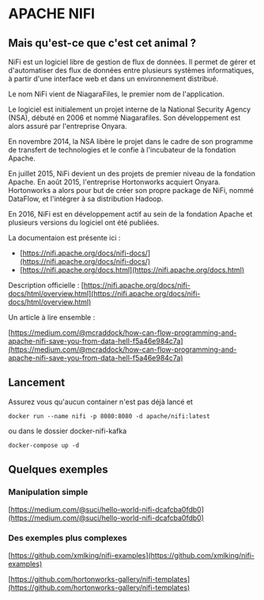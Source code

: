 # APACHE NIFI

## Mais qu'est-ce que c'est cet animal ?

NiFi est un logiciel libre de gestion de flux de données. Il permet de gérer et d'automatiser des flux de données entre plusieurs systèmes informatiques, à partir d'une interface web et dans un environnement distribué.

Le nom NiFi vient de NiagaraFiles, le premier nom de l'application.

Le logiciel est initialement un projet interne de la National Security Agency (NSA), débuté en 2006 et nommé Niagarafiles. Son développement est alors assuré par l'entreprise Onyara.

En novembre 2014, la NSA libère le projet dans le cadre de son programme de transfert de technologies et le confie à l'incubateur de la fondation Apache.

En juillet 2015, NiFi devient un des projets de premier niveau de la fondation Apache. En août 2015, l'entreprise Hortonworks acquiert Onyara. Hortonworks a alors pour but de créer son propre package de NiFi, nommé DataFlow, et l'intégrer à sa distribution Hadoop.

En 2016, NiFi est en développement actif au sein de la fondation Apache et plusieurs versions du logiciel ont été publiées.

La documentaion est présente ici : 

* [https://nifi.apache.org/docs/nifi-docs/](https://nifi.apache.org/docs/nifi-docs/)
* [https://nifi.apache.org/docs.html](https://nifi.apache.org/docs.html)

Description officielle : [https://nifi.apache.org/docs/nifi-docs/html/overview.html](https://nifi.apache.org/docs/nifi-docs/html/overview.html)

Un article à lire ensemble :

[https://medium.com/@mcraddock/how-can-flow-programming-and-apache-nifi-save-you-from-data-hell-f5a46e984c7a](https://medium.com/@mcraddock/how-can-flow-programming-and-apache-nifi-save-you-from-data-hell-f5a46e984c7a)

## Lancement

Assurez vous qu'aucun container n'est pas déjà lancé et 

	docker run --name nifi -p 8080:8080 -d apache/nifi:latest
	
ou dans le dossier docker-nifi-kafka

	docker-compose up -d

	
## Quelques exemples

### Manipulation simple

[https://medium.com/@suci/hello-world-nifi-dcafcba0fdb0](https://medium.com/@suci/hello-world-nifi-dcafcba0fdb0)

### Des exemples plus complexes

[https://github.com/xmlking/nifi-examples](https://github.com/xmlking/nifi-examples)

[https://github.com/hortonworks-gallery/nifi-templates](https://github.com/hortonworks-gallery/nifi-templates)



